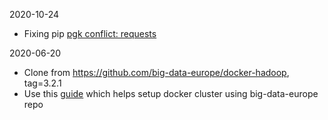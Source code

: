 2020-10-24
* Fixing pip [pgk conflict: requests](https://github.com/docker/compose/issues/918)

2020-06-20
* Clone from https://github.com/big-data-europe/docker-hadoop, tag=3.2.1
* Use this [guide](https://clubhouse.io/developer-how-to/how-to-set-up-a-hadoop-cluster-in-docker/) which helps setup 
docker cluster using big-data-europe repo 